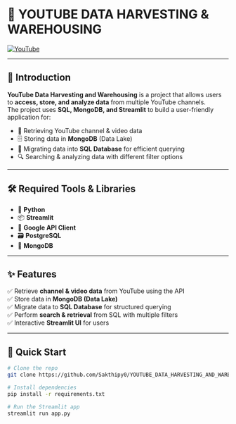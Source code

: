 # 🎥 YOUTUBE DATA HARVESTING & WAREHOUSING

[![YouTube](https://img.icons8.com/color/48/000000/youtube-play.png)](https://youtube.com/yourchannel)

---

## 📌 Introduction  

**YouTube Data Harvesting and Warehousing** is a project that allows users to **access, store, and analyze data** from multiple YouTube channels.  
The project uses **SQL, MongoDB, and Streamlit** to build a user-friendly application for:  
- 📡 Retrieving YouTube channel & video data  
- 🗄️ Storing data in **MongoDB** (Data Lake)  
- 🔄 Migrating data into **SQL Database** for efficient querying  
- 🔍 Searching & analyzing data with different filter options  

---

## 🛠️ Required Tools & Libraries  

- 🐍 **Python**  
- 📦 **Streamlit**  
- 🔑 **Google API Client**  
- 🗃️ **PostgreSQL**  
- 🍃 **MongoDB**  

---

## ✨ Features  

✅ Retrieve **channel & video data** from YouTube using the API  
✅ Store data in **MongoDB (Data Lake)**  
✅ Migrate data to **SQL Database** for structured querying  
✅ Perform **search & retrieval** from SQL with multiple filters  
✅ Interactive **Streamlit UI** for users  

---

## 🚀 Quick Start  

```bash
# Clone the repo
git clone https://github.com/Sakthipy0/YOUTUBE_DATA_HARVESTING_AND_WAREHOUSING.git  

# Install dependencies
pip install -r requirements.txt  

# Run the Streamlit app
streamlit run app.py
